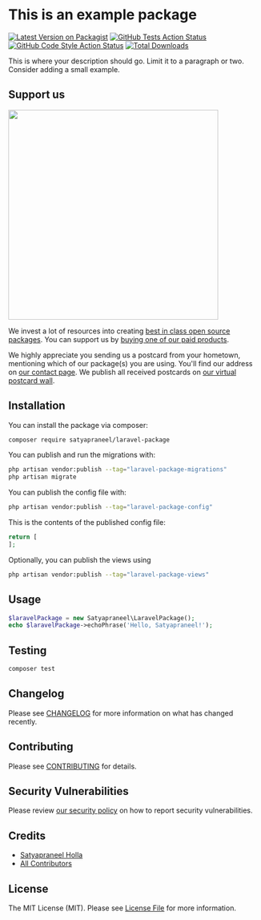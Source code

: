 # This is an example package

[![Latest Version on Packagist](https://img.shields.io/packagist/v/satyapraneel/laravel-package.svg?style=flat-square)](https://packagist.org/packages/satyapraneel/laravel-package)
[![GitHub Tests Action Status](https://img.shields.io/github/actions/workflow/status/satyapraneel/laravel-package/run-tests.yml?branch=main&label=tests&style=flat-square)](https://github.com/satyapraneel/laravel-package/actions?query=workflow%3Arun-tests+branch%3Amain)
[![GitHub Code Style Action Status](https://img.shields.io/github/actions/workflow/status/satyapraneel/laravel-package/fix-php-code-style-issues.yml?branch=main&label=code%20style&style=flat-square)](https://github.com/satyapraneel/laravel-package/actions?query=workflow%3A"Fix+PHP+code+style+issues"+branch%3Amain)
[![Total Downloads](https://img.shields.io/packagist/dt/satyapraneel/laravel-package.svg?style=flat-square)](https://packagist.org/packages/satyapraneel/laravel-package)

This is where your description should go. Limit it to a paragraph or two. Consider adding a small example.

## Support us

[<img src="https://github-ads.s3.eu-central-1.amazonaws.com/laravel-package.jpg?t=1" width="419px" />](https://spatie.be/github-ad-click/laravel-package)

We invest a lot of resources into creating [best in class open source packages](https://spatie.be/open-source). You can support us by [buying one of our paid products](https://spatie.be/open-source/support-us).

We highly appreciate you sending us a postcard from your hometown, mentioning which of our package(s) you are using. You'll find our address on [our contact page](https://spatie.be/about-us). We publish all received postcards on [our virtual postcard wall](https://spatie.be/open-source/postcards).

## Installation

You can install the package via composer:

```bash
composer require satyapraneel/laravel-package
```

You can publish and run the migrations with:

```bash
php artisan vendor:publish --tag="laravel-package-migrations"
php artisan migrate
```

You can publish the config file with:

```bash
php artisan vendor:publish --tag="laravel-package-config"
```

This is the contents of the published config file:

```php
return [
];
```

Optionally, you can publish the views using

```bash
php artisan vendor:publish --tag="laravel-package-views"
```

## Usage

```php
$laravelPackage = new Satyapraneel\LaravelPackage();
echo $laravelPackage->echoPhrase('Hello, Satyapraneel!');
```

## Testing

```bash
composer test
```

## Changelog

Please see [CHANGELOG](CHANGELOG.md) for more information on what has changed recently.

## Contributing

Please see [CONTRIBUTING](CONTRIBUTING.md) for details.

## Security Vulnerabilities

Please review [our security policy](../../security/policy) on how to report security vulnerabilities.

## Credits

- [Satyapraneel Holla](https://github.com/satyapraneel)
- [All Contributors](../../contributors)

## License

The MIT License (MIT). Please see [License File](LICENSE.md) for more information.
